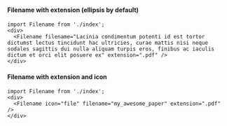 #### Filename with extension (ellipsis by default)

```
import Filename from './index';
<div>
  <Filename filename="Lacinia condimentum potenti id est tortor dictumst lectus tincidunt hac ultricies, curae mattis nisi neque sodales sagittis dui nulla aliquam turpis eros, finibus ac iaculis dictum et orci elit posuere ex" extension=".pdf" />
</div>
```

#### Filename with extension and icon

```
import Filename from './index';
<div>
  <Filename icon="file" filename="my_awesome_paper" extension=".pdf" />
</div>
```
